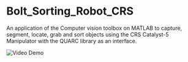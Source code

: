 # Bolt_Sorting_Robot_CRS

An application of the Computer vision toolbox on MATLAB to capture, segment, locate, grab and sort objects using the CRS Catalyst-5 Manipulator with the QUARC library as an interface.


![Video Demo](https://j.gifs.com/JyA82P.gif)
